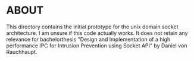 # ABOUT

This directory contains the initial prototype for the unix domain socket architecture.
I am unsure if this code actually works.
It does not retain any relevance for bachelorthesis "Design and Implementation of a high performance IPC for Intrusion Prevention using Socket API" by Daniel von Rauchhaupt.
